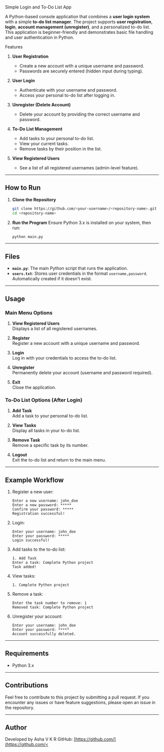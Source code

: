 
Simple Login and To-Do List App

A Python-based console application that combines a **user login system** with a simple **to-do list manager**. The project supports **user registration**, **login**, **account management (unregister)**, and a personalized to-do list. This application is beginner-friendly and demonstrates basic file handling and user authentication in Python.


Features

1. **User Registration**
   - Create a new account with a unique username and password.
   - Passwords are securely entered (hidden input during typing).

2. **User Login**
   - Authenticate with your username and password.
   - Access your personal to-do list after logging in.

3. **Unregister (Delete Account)**
   - Delete your account by providing the correct username and password.

4. **To-Do List Management**
   - Add tasks to your personal to-do list.
   - View your current tasks.
   - Remove tasks by their position in the list.

5. **View Registered Users**
   - See a list of all registered usernames (admin-level feature).

---

## How to Run

1. **Clone the Repository**
   ```bash
   git clone https://github.com/<your-username>/<repository-name>.git
   cd <repository-name>
   ```

2. **Run the Program**
   Ensure Python 3.x is installed on your system, then run:
   ```bash
   python main.py
   ```

---

## Files

- **`main.py`**: The main Python script that runs the application.
- **`users.txt`**: Stores user credentials in the format `username,password`. Automatically created if it doesn't exist.

---

## Usage

### Main Menu Options
1. **View Registered Users**  
   Displays a list of all registered usernames.
   
2. **Register**  
   Register a new account with a unique username and password.

3. **Login**  
   Log in with your credentials to access the to-do list.

4. **Unregister**  
   Permanently delete your account (username and password required).

5. **Exit**  
   Close the application.

### To-Do List Options (After Login)
1. **Add Task**  
   Add a task to your personal to-do list.

2. **View Tasks**  
   Display all tasks in your to-do list.

3. **Remove Task**  
   Remove a specific task by its number.

4. **Logout**  
   Exit the to-do list and return to the main menu.

---

## Example Workflow

1. Register a new user:
   ```
   Enter a new username: john_doe
   Enter a new password: *****
   Confirm your password: *****
   Registration successful!
   ```

2. Login:
   ```
   Enter your username: john_doe
   Enter your password: *****
   Login successful!
   ```

3. Add tasks to the to-do list:
   ```
   1. Add Task
   Enter a task: Complete Python project
   Task added!
   ```

4. View tasks:
   ```
   1. Complete Python project
   ```

5. Remove a task:
   ```
   Enter the task number to remove: 1
   Removed task: Complete Python project
   ```

6. Unregister your account:
   ```
   Enter your username: john_doe
   Enter your password: *****
   Account successfully deleted.
   ```

---

## Requirements

- Python 3.x


---

## Contributions

Feel free to contribute to this project by submitting a pull request. If you encounter any issues or have feature suggestions, please open an issue in the repository.

---

## Author

Developed by Asha V K R
GitHub: [[https://github.com/<your-username>](https://github.com/<](https://github.com/aasharaaj)
